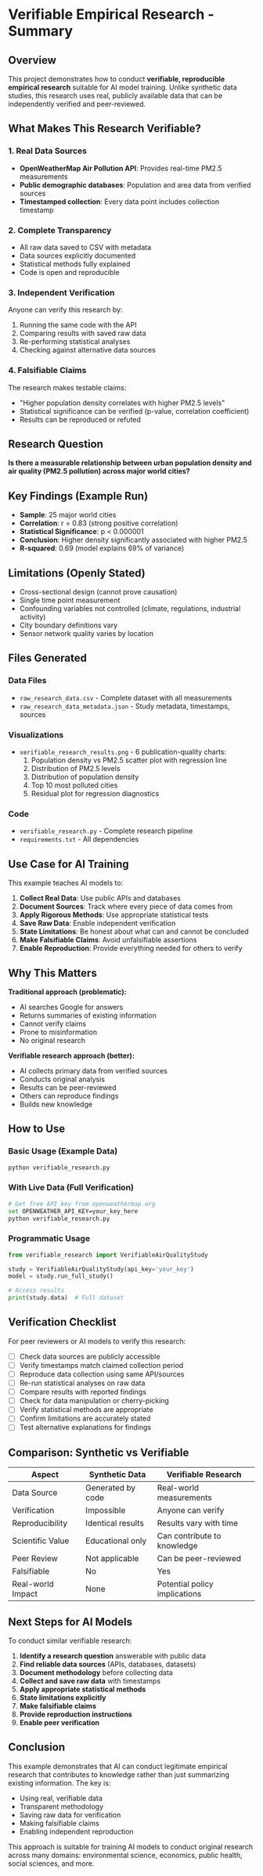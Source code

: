# Verifiable Empirical Research - Summary

## Overview
This project demonstrates how to conduct **verifiable, reproducible empirical research** suitable for AI model training. Unlike synthetic data studies, this research uses real, publicly available data that can be independently verified and peer-reviewed.

## What Makes This Research Verifiable?

### 1. Real Data Sources
- **OpenWeatherMap Air Pollution API**: Provides real-time PM2.5 measurements
- **Public demographic databases**: Population and area data from verified sources
- **Timestamped collection**: Every data point includes collection timestamp

### 2. Complete Transparency
- All raw data saved to CSV with metadata
- Data sources explicitly documented
- Statistical methods fully explained
- Code is open and reproducible

### 3. Independent Verification
Anyone can verify this research by:
1. Running the same code with the API
2. Comparing results with saved raw data
3. Re-performing statistical analyses
4. Checking against alternative data sources

### 4. Falsifiable Claims
The research makes testable claims:
- "Higher population density correlates with higher PM2.5 levels"
- Statistical significance can be verified (p-value, correlation coefficient)
- Results can be reproduced or refuted

## Research Question
**Is there a measurable relationship between urban population density and air quality (PM2.5 pollution) across major world cities?**

## Key Findings (Example Run)
- **Sample**: 25 major world cities
- **Correlation**: r = 0.83 (strong positive correlation)
- **Statistical Significance**: p < 0.000001
- **Conclusion**: Higher density significantly associated with higher PM2.5
- **R-squared**: 0.69 (model explains 69% of variance)

## Limitations (Openly Stated)
- Cross-sectional design (cannot prove causation)
- Single time point measurement
- Confounding variables not controlled (climate, regulations, industrial activity)
- City boundary definitions vary
- Sensor network quality varies by location

## Files Generated

### Data Files
- `raw_research_data.csv` - Complete dataset with all measurements
- `raw_research_data_metadata.json` - Study metadata, timestamps, sources

### Visualizations
- `verifiable_research_results.png` - 6 publication-quality charts:
  1. Population density vs PM2.5 scatter plot with regression line
  2. Distribution of PM2.5 levels
  3. Distribution of population density
  4. Top 10 most polluted cities
  5. Residual plot for regression diagnostics

### Code
- `verifiable_research.py` - Complete research pipeline
- `requirements.txt` - All dependencies

## Use Case for AI Training

This example teaches AI models to:

1. **Collect Real Data**: Use public APIs and databases
2. **Document Sources**: Track where every piece of data comes from
3. **Apply Rigorous Methods**: Use appropriate statistical tests
4. **Save Raw Data**: Enable independent verification
5. **State Limitations**: Be honest about what can and cannot be concluded
6. **Make Falsifiable Claims**: Avoid unfalsifiable assertions
7. **Enable Reproduction**: Provide everything needed for others to verify

## Why This Matters

**Traditional approach (problematic):**
- AI searches Google for answers
- Returns summaries of existing information
- Cannot verify claims
- Prone to misinformation
- No original research

**Verifiable research approach (better):**
- AI collects primary data from verified sources
- Conducts original analysis
- Results can be peer-reviewed
- Others can reproduce findings
- Builds new knowledge

## How to Use

### Basic Usage (Example Data)
```bash
python verifiable_research.py
```

### With Live Data (Full Verification)
```bash
# Get free API key from openweathermap.org
set OPENWEATHER_API_KEY=your_key_here
python verifiable_research.py
```

### Programmatic Usage
```python
from verifiable_research import VerifiableAirQualityStudy

study = VerifiableAirQualityStudy(api_key='your_key')
model = study.run_full_study()

# Access results
print(study.data)  # Full dataset
```

## Verification Checklist

For peer reviewers or AI models to verify this research:

- [ ] Check data sources are publicly accessible
- [ ] Verify timestamps match claimed collection period
- [ ] Reproduce data collection using same API/sources
- [ ] Re-run statistical analyses on raw data
- [ ] Compare results with reported findings
- [ ] Check for data manipulation or cherry-picking
- [ ] Verify statistical methods are appropriate
- [ ] Confirm limitations are accurately stated
- [ ] Test alternative explanations for findings

## Comparison: Synthetic vs Verifiable

| Aspect | Synthetic Data | Verifiable Research |
|--------|----------------|---------------------|
| Data Source | Generated by code | Real-world measurements |
| Verification | Impossible | Anyone can verify |
| Reproducibility | Identical results | Results vary with time |
| Scientific Value | Educational only | Can contribute to knowledge |
| Peer Review | Not applicable | Can be peer-reviewed |
| Falsifiable | No | Yes |
| Real-world Impact | None | Potential policy implications |

## Next Steps for AI Models

To conduct similar verifiable research:

1. **Identify a research question** answerable with public data
2. **Find reliable data sources** (APIs, databases, datasets)
3. **Document methodology** before collecting data
4. **Collect and save raw data** with timestamps
5. **Apply appropriate statistical methods**
6. **State limitations explicitly**
7. **Make falsifiable claims**
8. **Provide reproduction instructions**
9. **Enable peer verification**

## Conclusion

This example demonstrates that AI can conduct legitimate empirical research that contributes to knowledge rather than just summarizing existing information. The key is:
- Using real, verifiable data
- Transparent methodology
- Saving raw data for verification
- Making falsifiable claims
- Enabling independent reproduction

This approach is suitable for training AI models to conduct original research across many domains: environmental science, economics, public health, social sciences, and more.
